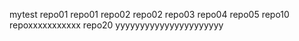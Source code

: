 mytest
repo01
repo01
repo02
repo02
repo03
repo04
repo05
repo10
repoxxxxxxxxxxx
repo20
yyyyyyyyyyyyyyyyyyyyyy
